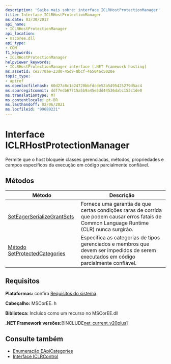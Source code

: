 ```yaml
---
description: 'Saiba mais sobre: interface ICLRHostProtectionManager'
title: Interface ICLRHostProtectionManager
ms.date: 03/30/2017
api_name:
- ICLRHostProtectionManager
api_location:
- mscoree.dll
api_type:
- COM
f1_keywords:
- ICLRHostProtectionManager
helpviewer_keywords:
- ICLRHostProtectionManager interface [.NET Framework hosting]
ms.assetid: ce2770ae-23d0-45d9-8bcf-46504ac5020e
topic_type:
- apiref
ms.openlocfilehash: 60d27a8c1a24720bbfdcde52a5495425279d5ac4
ms.sourcegitcommit: ddf7edb67715a5b9a45e3dd44536dabc153c1de0
ms.translationtype: MT
ms.contentlocale: pt-BR
ms.lasthandoff: 02/06/2021
ms.locfileid: "99689221"
---
```

# <a name="iclrhostprotectionmanager-interface"></a>Interface ICLRHostProtectionManager

Permite que o host bloqueie classes gerenciadas, métodos, propriedades e campos específicos da execução em código parcialmente confiável.  
  
## <a name="methods"></a>Métodos  
  
|Método|Descrição|  
|------------|-----------------|  
|[SetEagerSerializeGrantSets](iclrhostprotectionmanager-seteagerserializegrantsets-method.md)|Fornece uma garantia de que certas condições raras de corrida que podem causar erros fatais de Common Language Runtime (CLR) nunca surgirão.|  
|[Método SetProtectedCategories](iclrhostprotectionmanager-setprotectedcategories-method.md)|Especifica as categorias de tipos gerenciados e membros que devem ser impedidos de serem executados em código parcialmente confiável.|  
  
## <a name="requirements"></a>Requisitos  

 **Plataformas:** confira [Requisitos do sistema](../../get-started/system-requirements.md).  
  
 **Cabeçalho:** MSCorEE. h  
  
 **Biblioteca:** Incluído como um recurso no MSCorEE.dll  
  
 **.NET Framework versões:**[!INCLUDE[net_current_v20plus](../../../../includes/net-current-v20plus-md.md)]  
  
## <a name="see-also"></a>Consulte também

- [Enumeração EApiCategories](eapicategories-enumeration.md)
- [Interface ICLRControl](iclrcontrol-interface.md)
